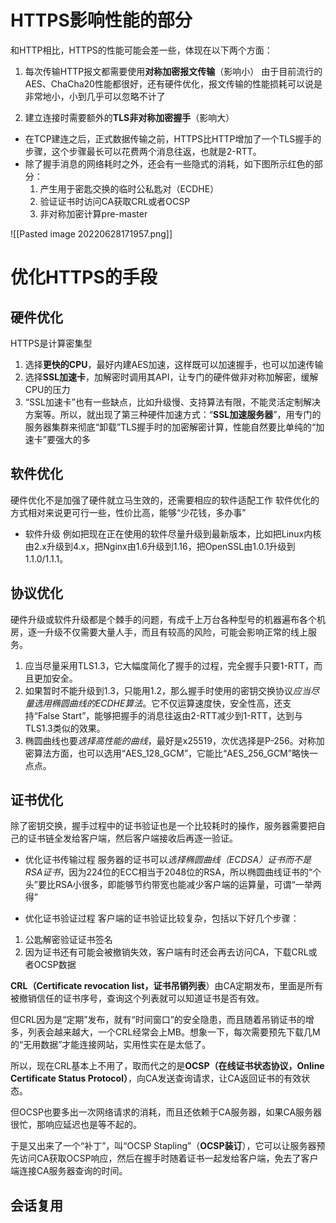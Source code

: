
# HTTPS影响性能的部分
和HTTP相比，HTTPS的性能可能会差一些，体现在以下两个方面：
1. 每次传输HTTP报文都需要使用**对称加密报文传输**（影响小）
	由于目前流行的AES、ChaCha20性能都很好，还有硬件优化，报文传输的性能损耗可以说是非常地小，小到几乎可以忽略不计了
	
2. 建立连接时需要额外的**TLS非对称加密握手**（影响大）
- 在TCP建连之后，正式数据传输之前，HTTPS比HTTP增加了一个TLS握手的步骤，这个步骤最长可以花费两个消息往返，也就是2-RTT。
- 除了握手消息的网络耗时之外，还会有一些隐式的消耗，如下图所示红色的部分：
	1. 产生用于密匙交换的临时公私匙对（ECDHE）
	2. 验证证书时访问CA获取CRL或者OCSP
	3. 非对称加密计算pre-master

![[Pasted image 20220628171957.png]]

# 优化HTTPS的手段
## 硬件优化
HTTPS是计算密集型
1. 选择**更快的CPU**，最好内建AES加速，这样既可以加速握手，也可以加速传输
2. 选择**SSL加速卡**，加解密时调用其API，让专门的硬件做非对称加解密，缓解CPU的压力
3. “SSL加速卡”也有一些缺点，比如升级慢、支持算法有限，不能灵活定制解决方案等。所以，就出现了第三种硬件加速方式：“**SSL加速服务器**”，用专门的服务器集群来彻底“卸载”TLS握手时的加密解密计算，性能自然要比单纯的“加速卡”要强大的多

## 软件优化
硬件优化不是加强了硬件就立马生效的，还需要相应的软件适配工作
软件优化的方式相对来说更可行一些，性价比高，能够“少花钱，多办事”

- 软件升级
例如把现在正在使用的软件尽量升级到最新版本，比如把Linux内核由2.x升级到4.x，把Nginx由1.6升级到1.16，把OpenSSL由1.0.1升级到1.1.0/1.1.1。


## 协议优化
硬件升级或软件升级都是个棘手的问题，有成千上万台各种型号的机器遍布各个机房，逐一升级不仅需要大量人手，而且有较高的风险，可能会影响正常的线上服务。

1. 应当尽量采用TLS1.3，它大幅度简化了握手的过程，完全握手只要1-RTT，而且更加安全。
2. 如果暂时不能升级到1.3，只能用1.2，那么握手时使用的密钥交换协议*应当尽量选用椭圆曲线的ECDHE算法*。它不仅运算速度快，安全性高，还支持“False Start”，能够把握手的消息往返由2-RTT减少到1-RTT，达到与TLS1.3类似的效果。
3. 椭圆曲线也要*选择高性能的曲线*，最好是x25519，次优选择是P-256。对称加密算法方面，也可以选用“AES_128_GCM”，它能比“AES_256_GCM”略快一点点。

## 证书优化
除了密钥交换，握手过程中的证书验证也是一个比较耗时的操作，服务器需要把自己的证书链全发给客户端，然后客户端接收后再逐一验证。

- 优化证书传输过程
服务器的证书可以*选择椭圆曲线（ECDSA）证书而不是RSA证书*，因为224位的ECC相当于2048位的RSA，所以椭圆曲线证书的“个头”要比RSA小很多，即能够节约带宽也能减少客户端的运算量，可谓“一举两得”

- 优化证书验证过程
客户端的证书验证比较复杂，包括以下好几个步骤：
1. 公匙解密验证证书签名
2. 因为证书还有可能会被撤销失效，客户端有时还会再去访问CA，下载CRL或者OCSP数据

**CRL（Certificate revocation list，证书吊销列表**）由CA定期发布，里面是所有被撤销信任的证书序号，查询这个列表就可以知道证书是否有效。

但CRL因为是“定期”发布，就有“时间窗口”的安全隐患，而且随着吊销证书的增多，列表会越来越大，一个CRL经常会上MB。想象一下，每次需要预先下载几M的“无用数据”才能连接网站，实用性实在是太低了。

所以，现在CRL基本上不用了，取而代之的是**OCSP（在线证书状态协议，Online Certificate Status Protocol）**，向CA发送查询请求，让CA返回证书的有效状态。

但OCSP也要多出一次网络请求的消耗，而且还依赖于CA服务器，如果CA服务器很忙，那响应延迟也是等不起的。

于是又出来了一个“补丁”，叫“OCSP Stapling”（**OCSP装订**），它可以让服务器预先访问CA获取OCSP响应，然后在握手时随着证书一起发给客户端，免去了客户端连接CA服务器查询的时间。


## 会话复用
